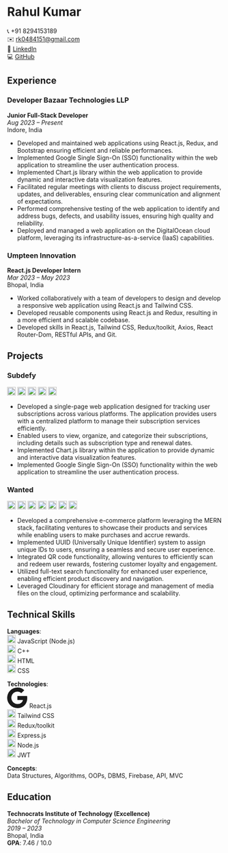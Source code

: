 # Rahul Kumar

📞 +91 8294153189  
✉️ rk0484151@gmail.com  
🔗 [LinkedIn](https://linkedin.com/rahul-kumar)  
💻 [GitHub](https://github.com/rahul152-ai)

## Experience

### Developer Bazaar Technologies LLP
**Junior Full-Stack Developer**  
*Aug 2023 – Present*  
Indore, India

- Developed and maintained web applications using React.js, Redux, and Bootstrap ensuring efficient and reliable performances.
- Implemented Google Single Sign-On (SSO) functionality within the web application to streamline the user authentication process.
- Implemented Chart.js library within the web application to provide dynamic and interactive data visualization features.
- Facilitated regular meetings with clients to discuss project requirements, updates, and deliverables, ensuring clear communication and alignment of expectations.
- Performed comprehensive testing of the web application to identify and address bugs, defects, and usability issues, ensuring high quality and reliability.
- Deployed and managed a web application on the DigitalOcean cloud platform, leveraging its infrastructure-as-a-service (IaaS) capabilities.

### Umpteen Innovation
**React.js Developer Intern**  
*Mar 2023 – May 2023*  
Bhopal, India

- Worked collaboratively with a team of developers to design and develop a responsive web application using React.js and Tailwind CSS.
- Developed reusable components using React.js and Redux, resulting in a more efficient and scalable codebase.
- Developed skills in React.js, Tailwind CSS, Redux/toolkit, Axios, React Router-Dom, RESTful APIs, and Git.

## Projects

### Subdefy
<code><img height="20" src="https://simpleicons.org/icons/react.svg" alt="React.js"></code> <code><img height="20" src="https://simpleicons.org/icons/bootstrap.svg" alt="Bootstrap"></code> <code><img height="20" src="https://simpleicons.org/icons/redux.svg" alt="Redux/toolkit"></code> <code><img height="20" src="https://simpleicons.org/icons/chartdotjs.svg" alt="Chart.js"></code> <code><img height="20" src="https://simpleicons.org/icons/firebase.svg" alt="Firebase"></code>

- Developed a single-page web application designed for tracking user subscriptions across various platforms. The application provides users with a centralized platform to manage their subscription services efficiently.
- Enabled users to view, organize, and categorize their subscriptions, including details such as subscription type and renewal dates.
- Implemented Chart.js library within the application to provide dynamic and interactive data visualization features.
- Implemented Google Single Sign-On (SSO) functionality within the web application to streamline the user authentication process.

### Wanted
<code><img height="20" src="https://simpleicons.org/icons/react.svg" alt="React.js"></code> <code><img height="20" src="https://simpleicons.org/icons/bootstrap.svg" alt="Bootstrap"></code> <code><img height="20" src="https://simpleicons.org/icons/redux.svg" alt="Redux/toolkit"></code> <code><img height="20" src="https://simpleicons.org/icons/node-dot-js.svg" alt="Node.js"></code> <code><img height="20" src="https://simpleicons.org/icons/express.svg" alt="Express.js"></code> <code><img height="20" src="https://simpleicons.org/icons/mongodb.svg" alt="MongoDB"></code> <code><img height="20" src="https://simpleicons.org/icons/jsonwebtokens.svg" alt="JWT"></code>

- Developed a comprehensive e-commerce platform leveraging the MERN stack, facilitating ventures to showcase their products and services while enabling users to make purchases and accrue rewards.
- Implemented UUID (Universally Unique Identifier) system to assign unique IDs to users, ensuring a seamless and secure user experience.
- Integrated QR code functionality, allowing ventures to efficiently scan and redeem user rewards, fostering customer loyalty and engagement.
- Utilized full-text search functionality for enhanced user experience, enabling efficient product discovery and navigation.
- Leveraged Cloudinary for efficient storage and management of media files on the cloud, optimizing performance and scalability.

## Technical Skills

**Languages**:  
<code><img height="20" src="https://simpleicons.org/icons/javascript.svg" alt="JavaScript"></code> JavaScript (Node.js)  
<code><img height="20" src="https://simpleicons.org/icons/cplusplus.svg" alt="C++"></code> C++  
<code><img height="20" src="https://simpleicons.org/icons/html5.svg" alt="HTML"></code> HTML  
<code><img height="20" src="https://simpleicons.org/icons/css3.svg" alt="CSS"></code> CSS  

**Technologies**:  
<code><svg
        xmlns="http://www.w3.org/2000/svg"
        width="48"
        height="48"
        fill="currentColor"
        class="bi bi-google"
        viewBox="0 0 16 16"
      >
        <path d="M15.545 6.558a9.42 9.42 0 0 1 .139 1.626c0 2.434-.87 4.492-2.384 5.885h.002C11.978 15.292 10.158 16 8 16A8 8 0 1 1 8 0a7.689 7.689 0 0 1 5.352 2.082l-2.284 2.284A4.347 4.347 0 0 0 8 3.166c-2.087 0-3.86 1.408-4.492 3.304a4.792 4.792 0 0 0 0 3.063h.003c.635 1.893 2.405 3.301 4.492 3.301 1.078 0 2.004-.276 2.722-.764h-.003a3.702 3.702 0 0 0 1.599-2.431H8v-3.08h7.545z" />
      </svg></code> React.js  
<code><img height="20" src="https://simpleicons.org/icons/tailwindcss.svg" alt="Tailwind CSS"></code> Tailwind CSS  
<code><img height="20" src="https://simpleicons.org/icons/redux.svg" alt="Redux/toolkit"></code> Redux/toolkit  
<code><img height="20" src="https://simpleicons.org/icons/express.svg" alt="Express.js"></code> Express.js  
<code><img height="20" src="https://simpleicons.org/icons/node-dot-js.svg" alt="Node.js"></code> Node.js  
<code><img height="20" src="https://simpleicons.org/icons/jsonwebtokens.svg" alt="JWT"></code> JWT  

**Concepts**:  
Data Structures, Algorithms, OOPs, DBMS, Firebase, API, MVC

## Education

**Technocrats Institute of Technology (Excellence)**  
*Bachelor of Technology in Computer Science Engineering*  
*2019 – 2023*  
Bhopal, India  
**GPA**: 7.46 / 10.0
